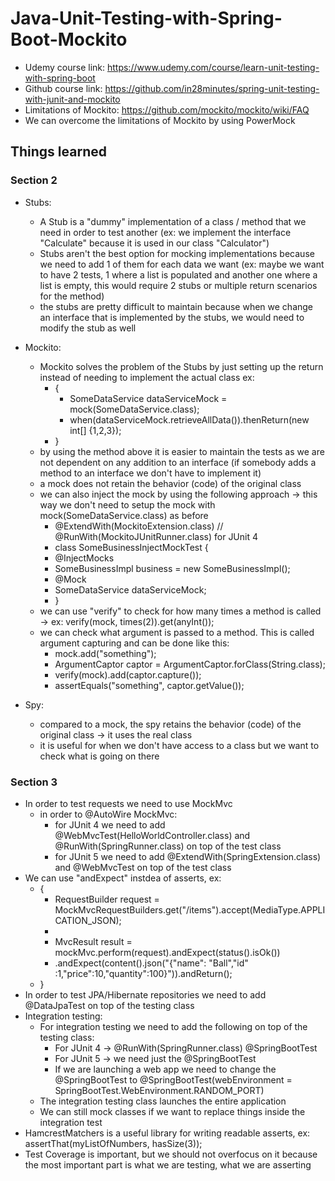 # Java-Unit-Testing-with-Spring-Boot-Mockito
- Udemy course link: https://www.udemy.com/course/learn-unit-testing-with-spring-boot
- Github course link: https://github.com/in28minutes/spring-unit-testing-with-junit-and-mockito
- Limitations of Mockito: https://github.com/mockito/mockito/wiki/FAQ
- We can overcome the limitations of Mockito by using PowerMock

## Things learned
### Section 2
- Stubs:
  - A Stub is a "dummy" implementation of a class / method that we need in order to test another (ex: we implement the interface "Calculate" because it is used in our class "Calculator")
  - Stubs aren't the best option for mocking implementations because we need to add 1 of them for each data we want (ex: maybe we want to have 2 tests, 1 where a list is populated and another one where a list is empty, this would require 2 stubs or multiple return scenarios for the method)
  - the stubs are pretty difficult to maintain because when we change an interface that is implemented by the stubs, we would need to modify the stub as well

- Mockito:
  - Mockito solves the problem of the Stubs by just setting up the return instead of needing to implement the actual class ex:
    - {
      - SomeDataService dataServiceMock = mock(SomeDataService.class);
      - when(dataServiceMock.retrieveAllData()).thenReturn(new int[] {1,2,3});
    - }
  - by using the method above it is easier to maintain the tests as we are not dependent on any addition to an interface (if somebody adds a method to an interface we don't have to implement it)
  - a mock does not retain the behavior (code) of the original class
  - we can also inject the mock by using the following approach -> this way we don't need to setup the mock with mock(SomeDataService.class) as before
    - @ExtendWith(MockitoExtension.class) // @RunWith(MockitoJUnitRunner.class) for JUnit 4
    - class SomeBusinessInjectMockTest {
    - @InjectMocks
    - SomeBusinessImpl business = new SomeBusinessImpl();
    - @Mock
    - SomeDataService dataServiceMock;
    - }
  - we can use "verify" to check for how many times a method is called -> ex: verify(mock, times(2)).get(anyInt());
  - we can check what argument is passed to a method. This is called argument capturing and can be done like this:
    - mock.add("something");
    - ArgumentCaptor<String> captor = ArgumentCaptor.forClass(String.class);
    - verify(mock).add(captor.capture());
    - assertEquals("something", captor.getValue());
- Spy:
  - compared to a mock, the spy retains the behavior (code) of the original class -> it uses the real class
  - it is useful for when we don't have access to a class but we want to check what is going on there

### Section 3
- In order to test requests we need to use MockMvc
  - in order to @AutoWire MockMvc:
    - for JUnit 4 we need to add @WebMvcTest(HelloWorldController.class) and @RunWith(SpringRunner.class) on top of the test class
    - for JUnit 5 we need to add @ExtendWith(SpringExtension.class) and @WebMvcTest on top of the test class
- We can use "andExpect" instdea of asserts, ex:
  - {
    - RequestBuilder request = MockMvcRequestBuilders.get("/items").accept(MediaType.APPLICATION_JSON);
    -
    - MvcResult result = mockMvc.perform(request).andExpect(status().isOk())
    - .andExpect(content().json("{\"name\": \"Ball\",\"id\" :1,\"price\":10,\"quantity\":100}")).andReturn();
  - }
- In order to test JPA/Hibernate repositories we need to add @DataJpaTest on top of the testing class
- Integration testing:
  - For integration testing we need to add the following on top of the testing class:
    - For JUnit 4 -> @RunWith(SpringRunner.class) @SpringBootTest
    - For JUnit 5 -> we need just the @SpringBootTest
    - If we are launching a web app we need to change the @SpringBootTest to @SpringBootTest(webEnvironment = SpringBootTest.WebEnvironment.RANDOM_PORT)
  - The integration testing class launches the entire application
  - We can still mock classes if we want to replace things inside the integration test
- HamcrestMatchers is a useful library for writing readable asserts, ex: assertThat(myListOfNumbers, hasSize(3));
- Test Coverage is important, but we should not overfocus on it because the most important part is what we are testing, what we are asserting
